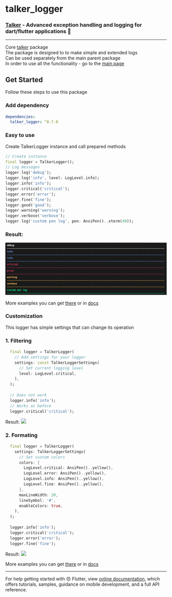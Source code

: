 # talker_logger
### [Talker](https://github.com/Frezyx/talker) - Advanced exception handling and logging for dart/flutter applications 🚀
-------
Core [talker](https://github.com/Frezyx/talker) package <br>
The package is designed to to make simple and extended logs <br>
Can be used separately from the main parent package <br>
In order to use all the functionality - go to the [main page](https://github.com/Frezyx/talker)

## Get Started
Follow these steps to use this package

### Add dependency
```yaml
dependencies:
  talker_logger: ^0.7.0
```

### Easy to use
Create TalkerLogger instance and call prepared methods

```dart
// Create instance
final logger = TalkerLogger();
// Log messages
logger.log('debug');
logger.log('info', level: LogLevel.info);
logger.info('info');
logger.critical('critical');
logger.error('error');
logger.fine('fine');
logger.good('good');
logger.warning('warning');
logger.verbose('verbose');
logger.log('custom pen log', pen: AnsiPen()..xterm(49));
```

### Result:
<img src="https://github.com/Frezyx/talker/blob/master/docs/assets/logger/base_example.png?raw=true">

More examples you can get [there](https://github.com/Frezyx/talker/blob/master/packages/talker_logger/example/talker_logger_example.dart) or in [docs](https://github.com/Frezyx/talker/blob/master/packages/talker_logger/lib/src/talker_logger_interface.dart)

### Customization
This logger has simple settings that can change its operation

### 1. Filtering
```dart
  final logger = TalkerLogger(
    // Add settings for your logger
    settings: const TalkerLoggerSettings(
      // Set current logging level
      level: LogLevel.critical,
    ),
  );

  // Does not work
  logger.info('info');
  // Works as before
  logger.critical('critical');
```

Result:
<img src="https://github.com/Frezyx/talker/blob/master/docs/assets/logger/only_critical_example.png?raw=true">

### 2. Formating
```dart
  final logger = TalkerLogger(
    settings: TalkerLoggerSettings(
      // Set custom colors
      colors: {
        LogLevel.critical: AnsiPen()..yellow(),
        LogLevel.error: AnsiPen()..yellow(),
        LogLevel.info: AnsiPen()..yellow(),
        LogLevel.fine: AnsiPen()..yellow(),
      },
      maxLineWidth: 20,
      lineSymbol: '#',
      enableColors: true,
    ),
  );

  logger.info('info');
  logger.critical('critical');
  logger.error('error');
  logger.fine('fine');
```

Result:
<img src="https://github.com/Frezyx/talker/blob/master/docs/assets/logger/formated_example.png?raw=true">


More examples you can get [there](https://github.com/Frezyx/talker/blob/master/packages/talker_logger/example/talker_logger_example.dart) or in [docs](https://github.com/Frezyx/talker/blob/master/packages/talker_logger/lib/src/talker_logger_interface.dart)

--------- 
For help getting started with 😍 Flutter, view
[online documentation](https://flutter.dev/docs), which offers tutorials, 
samples, guidance on mobile development, and a full API reference.

